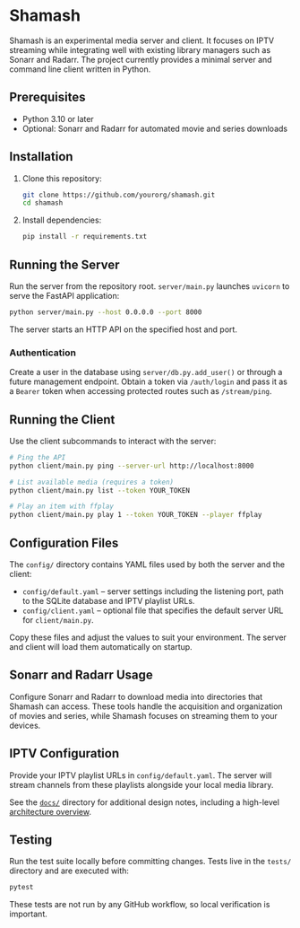 # Shamash

Shamash is an experimental media server and client. It focuses on IPTV streaming while integrating well with existing library managers such as Sonarr and Radarr. The project currently provides a minimal server and command line client written in Python.

## Prerequisites

- Python 3.10 or later
- Optional: Sonarr and Radarr for automated movie and series downloads

## Installation

1. Clone this repository:
   ```bash
   git clone https://github.com/yourorg/shamash.git
   cd shamash
   ```
2. Install dependencies:
   ```bash
   pip install -r requirements.txt
   ```

## Running the Server

Run the server from the repository root. `server/main.py` launches `uvicorn` to
serve the FastAPI application:

```bash
python server/main.py --host 0.0.0.0 --port 8000
```

The server starts an HTTP API on the specified host and port.

### Authentication

Create a user in the database using `server/db.py.add_user()` or through a
future management endpoint. Obtain a token via `/auth/login` and pass it as a
`Bearer` token when accessing protected routes such as `/stream/ping`.

## Running the Client

Use the client subcommands to interact with the server:

```bash
# Ping the API
python client/main.py ping --server-url http://localhost:8000

# List available media (requires a token)
python client/main.py list --token YOUR_TOKEN

# Play an item with ffplay
python client/main.py play 1 --token YOUR_TOKEN --player ffplay
```

## Configuration Files

The `config/` directory contains YAML files used by both the server and the
client:

* `config/default.yaml` &ndash; server settings including the listening port,
  path to the SQLite database and IPTV playlist URLs.
* `config/client.yaml` &ndash; optional file that specifies the default server
  URL for `client/main.py`.

Copy these files and adjust the values to suit your environment. The server and
client will load them automatically on startup.

## Sonarr and Radarr Usage

Configure Sonarr and Radarr to download media into directories that Shamash can access. These tools handle the acquisition and organization of movies and series, while Shamash focuses on streaming them to your devices.

## IPTV Configuration

Provide your IPTV playlist URLs in `config/default.yaml`. The server will stream channels from these playlists alongside your local media library.

See the [`docs/`](docs/README.md) directory for additional design notes,
including a high-level [architecture overview](docs/architecture.md).

## Testing

Run the test suite locally before committing changes. Tests live in the
`tests/` directory and are executed with:

```bash
pytest
```

These tests are not run by any GitHub workflow, so local verification is
important.
